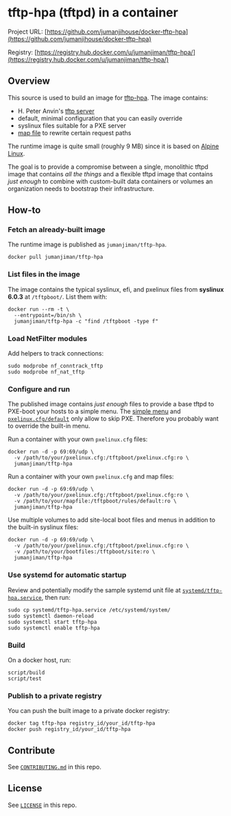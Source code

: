 tftp-hpa (tftpd) in a container
===============================

Project URL: [https://github.com/jumanjihouse/docker-tftp-hpa](https://github.com/jumanjihouse/docker-tftp-hpa)

Registry: [https://registry.hub.docker.com/u/jumanjiman/tftp-hpa/](https://registry.hub.docker.com/u/jumanjiman/tftp-hpa/)


Overview
--------

This source is used to build an image for
[tftp-hpa](https://git.kernel.org/cgit/network/tftp/tftp-hpa.git/).
The image contains:

* H. Peter Anvin's [tftp server](https://git.kernel.org/cgit/network/tftp/tftp-hpa.git/)
* default, minimal configuration that you can easily override
* syslinux files suitable for a PXE server
* [map file](https://git.kernel.org/cgit/network/tftp/tftp-hpa.git/plain/tftpd/sample.rules)
  to rewrite certain request paths

The runtime image is quite small (roughly 9 MB) since it is based on
[Alpine Linux](https://www.alpinelinux.org/).

The goal is to provide a compromise between a single, monolithic
tftpd image that contains *all the things* and a flexible tftpd
image that contains *just enough* to combine with custom-built
data containers or volumes an organization needs to bootstrap
their infrastructure.


How-to
------

### Fetch an already-built image

The runtime image is published as `jumanjiman/tftp-hpa`.

    docker pull jumanjiman/tftp-hpa


### List files in the image

The image contains the typical syslinux, efi, and pxelinux files
from **syslinux 6.0.3** at `/tftpboot/`.
List them with:

    docker run --rm -t \
      --entrypoint=/bin/sh \
      jumanjiman/tftp-hpa -c "find /tftpboot -type f"


### Load NetFilter modules

Add helpers to track connections:

    sudo modprobe nf_conntrack_tftp
    sudo modprobe nf_nat_tftp


### Configure and run

The published image contains *just enough* files to provide
a base tftpd to PXE-boot your hosts to a simple menu.
The [simple menu](src/pxelinux.cfg/F1.msg) and
[`pxelinux.cfg/default`](src/pxelinux.cfg/default)
only allow to skip PXE.
Therefore you probably want to override the built-in menu.

Run a container with your own `pxelinux.cfg` files:

    docker run -d -p 69:69/udp \
      -v /path/to/your/pxelinux.cfg:/tftpboot/pxelinux.cfg:ro \
      jumanjiman/tftp-hpa

Run a container with your own `pxelinux.cfg` and map files:

    docker run -d -p 69:69/udp \
      -v /path/to/your/pxelinux.cfg:/tftpboot/pxelinux.cfg:ro \
      -v /path/to/your/mapfile:/tftpboot/rules/default:ro \
      jumanjiman/tftp-hpa

Use multiple volumes to add site-local boot files and menus
in addition to the built-in syslinux files:

    docker run -d -p 69:69/udp \
      -v /path/to/your/pxelinux.cfg:/tftpboot/pxelinux.cfg:ro \
      -v /path/to/your/bootfiles:/tftpboot/site:ro \
      jumanjiman/tftp-hpa


### Use systemd for automatic startup

Review and potentially modify the sample systemd unit file at
[`systemd/tftp-hpa.service`](systemd/tftp-hpa.service), then run:

    sudo cp systemd/tftp-hpa.service /etc/systemd/system/
    sudo systemctl daemon-reload
    sudo systemctl start tftp-hpa
    sudo systemctl enable tftp-hpa


### Build

On a docker host, run:

    script/build
    script/test


### Publish to a private registry

You can push the built image to a private docker registry:

    docker tag tftp-hpa registry_id/your_id/tftp-hpa
    docker push registry_id/your_id/tftp-hpa


Contribute
----------

See [`CONTRIBUTING.md`](CONTRIBUTING.md) in this repo.


License
-------

See [`LICENSE`](LICENSE) in this repo.
